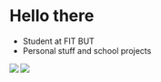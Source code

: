 # Hello there
- Student at FIT BUT
- Personal stuff and school projects

<img align="left" src="https://github-readme-stats.vercel.app/api?username=bigguccimts&show_icons=true&theme=tokyonight" />

<img align="left" src="https://github-readme-stats.vercel.app/api/top-langs/?username=bigguccimts&layout=compact&theme=tokyonight" />

<!--
<img align="left" alt="C" src="https://img.shields.io/badge/c-%2300599C.svg?style=for-the-badge&logo=c&logoColor=white" />

<img align="left" alt="C#" src="https://img.shields.io/badge/c%23-%23239120.svg?style=for-the-badge&logo=c-sharp&logoColor=white" />
-->

